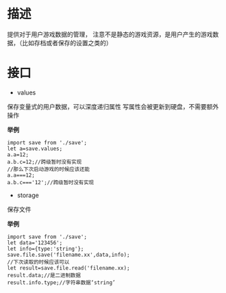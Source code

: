 # 描述
提供对于用户游戏数据的管理，
注意不是静态的游戏资源，是用户产生的游戏数据，（比如存档或者保存的设置之类的）
# 接口
+ values

保存变量式的用户数据，可以深度递归属性
写属性会被更新到硬盘，不需要额外操作

**举例**
```
import save from './save';
let a=save.values;
a.a=12;
a.b.c=12;//跨级暂时没有实现
//那么下次启动游戏的时候应该还能
a.a===12;
a.b.c==='12';//跨级暂时没有实现
```
+ storage

保存文件

**举例**
```
import save from './save';
let data='123456';
let info={type:'string'};
save.file.save('filename.xx',data,info);
//下次读取的时候应该可以
let result=save.file.read('filename.xx);
result.data;//是二进制数据
result.info.type;//字符串数据‘string’
```

